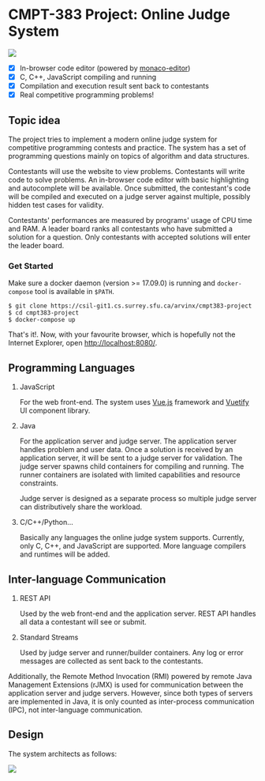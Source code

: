 # CMPT-383 Project: Online Judge System

![](https://i.imgur.com/RSEcWFA.png)

- [x] In-browser code editor (powered by [monaco-editor](https://github.com/microsoft/monaco-editor))
- [x] C, C++, JavaScript compiling and running
- [x] Compilation and execution result sent back to contestants
- [x] Real competitive programming problems!

## Topic idea

The project tries to implement a modern online judge system for competitive programming contests and 
practice. The system has a set of programming questions mainly on topics of algorithm and data 
structures. 

Contestants will use the website to view problems. Contestants will write code to solve problems. An 
in-browser code editor with basic highlighting and autocomplete will be available. Once submitted, 
the contestant's code will be compiled and executed on a judge server against multiple, possibly 
hidden test cases for validity.

Contestants' performances are measured by programs' usage of CPU time and RAM. A leader board ranks
all contestants who have submitted a solution for a question. Only contestants with accepted 
solutions will enter the leader board.

### Get Started

Make sure a docker daemon (version >= 17.09.0) is running and `docker-compose` tool is available in
`$PATH`.

```
$ git clone https://csil-git1.cs.surrey.sfu.ca/arvinx/cmpt383-project
$ cd cmpt383-project
$ docker-compose up
```

That's it!. Now, with your favourite browser, which is hopefully not the Internet Explorer, open
[http://localhost:8080/](http://localhost:8080/).

## Programming Languages
1. JavaScript

    For the web front-end. The system uses [Vue.js](https://cn.vuejs.org/index.html) framework and 
    [Vuetify](https://vuetifyjs.com/en/) UI component library.

2. Java

    For the application server and judge server. The application server handles problem and user 
    data. Once a solution is received by an application server, it will be sent to a judge server 
    for validation. The judge server spawns child containers for compiling and running. The runner
    containers are isolated with limited capabilities and resource constraints.

    Judge server is designed as a separate process so multiple judge server can distributively share 
    the workload.

3. C/C++/Python...

    Basically any languages the online judge system supports. Currently, only C, C++, and JavaScript 
    are supported. More language compilers and runtimes will be added.

## Inter-language Communication

1. REST API

    Used by the web front-end and the application server. REST API handles all data a contestant 
    will see or submit.

2. Standard Streams

    Used by judge server and runner/builder containers. Any log or error messages are collected as 
    sent back to the contestants.


Additionally, the Remote Method Invocation (RMI) powered by remote Java Management Extensions (rJMX) 
is used for communication between the application server and judge servers. However, since both 
types of servers are implemented in Java, it is only counted as inter-process communication (IPC),
not inter-language communication.

## Design

The system architects as follows:

![](https://i.imgur.com/UByQTtz.jpg)